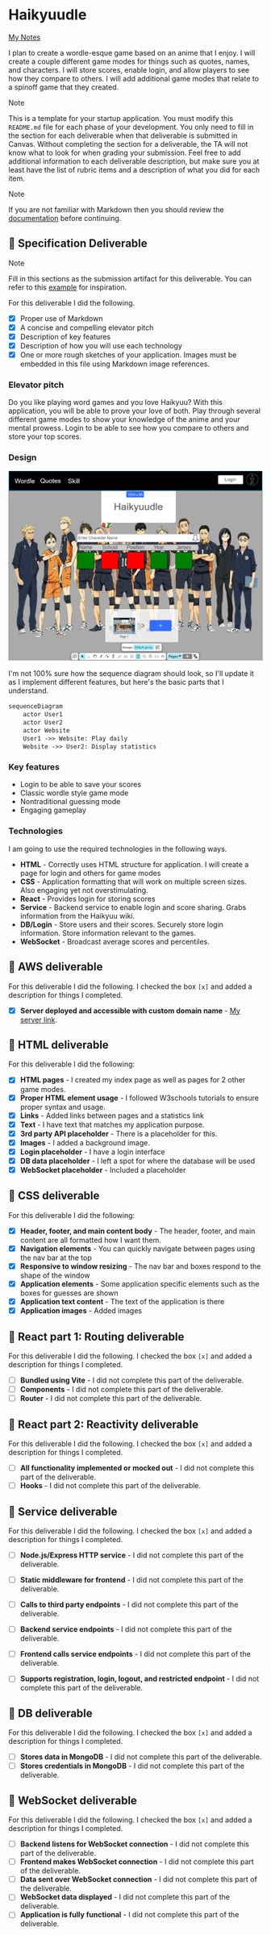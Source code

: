# Haikyuudle

[My Notes](notes.md)

I plan to create a wordle-esque game based on an anime that I enjoy. I will create a couple different game modes for things such as quotes, names, and characters. I will store scores, enable login, and allow players to see how they compare to others. I will add additional game modes that relate to a spinoff game that they created.


> [!NOTE]
>  This is a template for your startup application. You must modify this `README.md` file for each phase of your development. You only need to fill in the section for each deliverable when that deliverable is submitted in Canvas. Without completing the section for a deliverable, the TA will not know what to look for when grading your submission. Feel free to add additional information to each deliverable description, but make sure you at least have the list of rubric items and a description of what you did for each item.

> [!NOTE]
>  If you are not familiar with Markdown then you should review the [documentation](https://docs.github.com/en/get-started/writing-on-github/getting-started-with-writing-and-formatting-on-github/basic-writing-and-formatting-syntax) before continuing.

## 🚀 Specification Deliverable

> [!NOTE]
>  Fill in this sections as the submission artifact for this deliverable. You can refer to this [example](https://github.com/webprogramming260/startup-example/blob/main/README.md) for inspiration.

For this deliverable I did the following. 

- [x] Proper use of Markdown
- [x] A concise and compelling elevator pitch
- [x] Description of key features
- [x] Description of how you will use each technology
- [x] One or more rough sketches of your application. Images must be embedded in this file using Markdown image references.

### Elevator pitch

Do you like playing word games and you love Haikyuu? With this application, you will be able to prove your love of both. Play through several different game modes to show your knowledge of the anime and your mental prowess. Login to be able to see how you compare to others and store your top scores.
### Design

![Design image](HaikyuuMockup.png)

I'm not 100% sure how the sequence diagram should look, so I'll update it as I implement different features, but here's the basic parts that I understand.

```mermaid
sequenceDiagram
    actor User1
    actor User2
    actor Website
    User1 ->> Website: Play daily
    Website ->> User2: Display statistics
```

### Key features

- Login to be able to save your scores
- Classic wordle style game mode
- Nontraditional guessing mode
- Engaging gameplay

### Technologies

I am going to use the required technologies in the following ways.

- **HTML** - Correctly uses HTML structure for application. I will create a page for login and others for game modes
- **CSS** - Application formatting that will work on multiple screen sizes. Also engaging yet not overstimulating.
- **React** - Provides login for storing scores
- **Service** - Backend service to enable login and score sharing. Grabs information from the Haikyuu wiki.
- **DB/Login** - Store users and their scores. Securely store login information. Store information relevant to the games.
- **WebSocket** - Broadcast average scores and percentiles.

## 🚀 AWS deliverable

For this deliverable I did the following. I checked the box `[x]` and added a description for things I completed.

- [x] **Server deployed and accessible with custom domain name** - [My server link](https://ejensen.click).

## 🚀 HTML deliverable

For this deliverable I did the following:

- [x] **HTML pages** - I created my index page as well as pages for 2 other game modes.
- [x] **Proper HTML element usage** - I followed W3schools tutorials to ensure proper syntax and usage.
- [x] **Links** - Added links between pages and a statistics link
- [x] **Text** - I have text that matches my application purpose.
- [x] **3rd party API placeholder** - There is a placeholder for this.
- [x] **Images** - I added a background image.
- [x] **Login placeholder** - I have a login interface
- [x] **DB data placeholder** - I left a spot for where the database will be used
- [x] **WebSocket placeholder** - Included a placeholder

## 🚀 CSS deliverable

For this deliverable I did the following:

- [x] **Header, footer, and main content body** - The header, footer, and main content are all formatted how I want them.
- [x] **Navigation elements** - You can quickly navigate between pages using the nav bar at the top
- [x] **Responsive to window resizing** - The nav bar and boxes respond to the shape of the window
- [x] **Application elements** - Some application specific elements such as the boxes for guesses are shown
- [x] **Application text content** - The text of the application is there
- [x] **Application images** - Added images

## 🚀 React part 1: Routing deliverable

For this deliverable I did the following. I checked the box `[x]` and added a description for things I completed.

- [ ] **Bundled using Vite** - I did not complete this part of the deliverable.
- [ ] **Components** - I did not complete this part of the deliverable.
- [ ] **Router** - I did not complete this part of the deliverable.

## 🚀 React part 2: Reactivity deliverable

For this deliverable I did the following. I checked the box `[x]` and added a description for things I completed.

- [ ] **All functionality implemented or mocked out** - I did not complete this part of the deliverable.
- [ ] **Hooks** - I did not complete this part of the deliverable.

## 🚀 Service deliverable

For this deliverable I did the following. I checked the box `[x]` and added a description for things I completed.

- [ ] **Node.js/Express HTTP service** - I did not complete this part of the deliverable.
- [ ] **Static middleware for frontend** - I did not complete this part of the deliverable.
- [ ] **Calls to third party endpoints** - I did not complete this part of the deliverable.
- [ ] **Backend service endpoints** - I did not complete this part of the deliverable.
- [ ] **Frontend calls service endpoints** - I did not complete this part of the deliverable.
- [ ] **Supports registration, login, logout, and restricted endpoint** - I did not complete this part of the deliverable.


## 🚀 DB deliverable

For this deliverable I did the following. I checked the box `[x]` and added a description for things I completed.

- [ ] **Stores data in MongoDB** - I did not complete this part of the deliverable.
- [ ] **Stores credentials in MongoDB** - I did not complete this part of the deliverable.

## 🚀 WebSocket deliverable

For this deliverable I did the following. I checked the box `[x]` and added a description for things I completed.

- [ ] **Backend listens for WebSocket connection** - I did not complete this part of the deliverable.
- [ ] **Frontend makes WebSocket connection** - I did not complete this part of the deliverable.
- [ ] **Data sent over WebSocket connection** - I did not complete this part of the deliverable.
- [ ] **WebSocket data displayed** - I did not complete this part of the deliverable.
- [ ] **Application is fully functional** - I did not complete this part of the deliverable.
